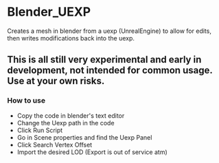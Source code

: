 # Blender_UEXP
Creates a mesh in blender from a uexp (UnrealEngine) to allow for edits, then writes modifications back into the uexp.

## This is all still very experimental and early in development, not intended for common usage. Use at your own risks.


### How to use
- Copy the code in blender's text editor
- Change the Uexp path in the code
- Click Run Script
- Go in Scene properties and find the Uexp Panel
- Click Search Vertex Offset
- Import the desired LOD (Export is out of service atm)

